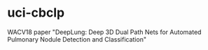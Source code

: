 # uci-cbclp
WACV18 paper "DeepLung: Deep 3D Dual Path Nets for Automated Pulmonary Nodule Detection and Classification"
